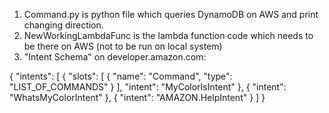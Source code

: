 1) Command.py is python file which queries DynamoDB on AWS and print changing direction.
2) NewWorkingLambdaFunc is the lambda function code which needs to be there on AWS (not to be run on local system)
3) "Intent Schema" on developer.amazon.com:

{
  "intents": [
    {
      "slots": [
        {
          "name": "Command",
          "type": "LIST_OF_COMMANDS"
        }
      ],
      "intent": "MyColorIsIntent"
    },
    {
      "intent": "WhatsMyColorIntent"
    },
    {
      "intent": "AMAZON.HelpIntent"
    }
  ]
}
